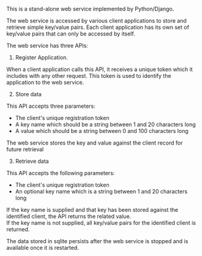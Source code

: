 This is a stand-alone web service implemented by Python/Django. 

The web service is accessed by various client applications to store and retrieve simple key/value pairs. Each client application has its own set of key/value pairs that can only be accessed by itself.

The web service has three APIs:

1. Register Application.

  When a client application calls this API, it receives a unique token which it includes with any other request. This token is used to identify the application to the web service.

2. Store data 

  This API accepts three parameters: 
  * The client's unique registration token 
  * A key name which should be a string between 1 and 20 characters long 
  * A value which should be a string between 0 and 100 characters long

  The web service stores the key and value against the client record for future retrieval

3. Retrieve data 

  This API accepts the following parameters: 
  * The client's unique registration token 
  * An optional key name which is a string between 1 and 20 characters long

  If the key name is supplied and that key has been stored against the identified client, the API returns the related value.  
  If the key name is not supplied, all key/value pairs for the identified client is returned.  

  The data stored in sqlite persists after the web service is stopped and is available once it is restarted.
